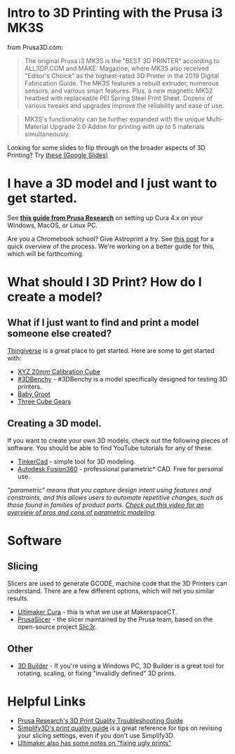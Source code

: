 # Intro to 3D Printing with the Prusa i3 MK3S

from Prusa3D.com:

> The original Prusa i3 MK3S is the "BEST 3D PRINTER" according to ALL3DP.COM and MAKE: Magazine, where MK3S also received "Editor's Choice" as the highest-rated 3D Printer in the 2019 Digital Fabrication Guide. The MK3S features a rebuilt extruder, numerous sensors, and various smart features. Plus, a new magnetic MK52 heatbed with replaceable PEI Spring Steel Print Sheet. Dozens of various tweaks and upgrades improve the reliability and ease of use.

> MK3S's functionality can be further expanded with the unique Multi-Material Upgrade 2.0 Addon for printing with up to 5 materials simultaneously.


Looking for some slides to flip through on the broader aspects of 3D Printing? Try [these (Google Slides)](https://docs.google.com/presentation/d/1ob5-KuuQ3EdOdN0CWxTPrqF97f5Qsi4dllhjSk9BcWI/edit?usp=sharing)

# I have a 3D model and I just want to get started.

See [**this guide from Prusa Research**](https://manual.prusa3d.com/Guide/How+to+import+profiles+to+Cura+4.x+(Windows+&+macOS)/1421) on setting up Cura 4.x on your Windows, MacOS, or Linux PC.

Are you a Chromebook school? Give Astroprint a try. See [this post](https://forum.astroprint.com/t/using-chromebook-for-3d-printing/4687/2) for a quick overview of the process. We're working on a better guide for this, which will be forthcoming.

# What should I 3D Print? How do I create a model?

## What if I just want to find and print a model someone else created?
[Thingiverse](https://thingiverse.com/explore/popular) is a great place to get started. Here are some to get started with:

* [XYZ 20mm Calibration Cube](https://www.thingiverse.com/thing:1278865)
* [#3DBenchy](https://www.thingiverse.com/thing:763622) - #3DBenchy is a model specifically designed for testing 3D printers.
* [Baby Groot](https://www.thingiverse.com/thing:2014307)
* [Three Cube Gears](https://www.thingiverse.com/thing:213946)


## Creating a 3D model.
If you want to create your own 3D models, check out the following pieces of software. You should be able to find YouTube tutorials for any of these.
* [TinkerCad](https://www.tinkercad.com/) - simple tool for 3D modeling.
* [Autodesk Fusion360](https://www.autodesk.com/products/fusion-360/overview) - professional parametric* CAD. Free for personal use.

*"parametric" means that you capture design intent using features and constraints, and this allows users to automate repetitive changes, such as those found in families of product parts. [Check out this video for an overview of pros and cons of parametric modeling](https://www.youtube.com/watch?v=rRZIMnUf3gA).*


# Software

## Slicing
Slicers are used to generate GCODE, machine code that the 3D Printers can understand. There are a few different options, which will net you similar results.
* [Ultimaker Cura](https://ultimaker.com/software/ultimaker-cura) - this is what we use at MakerspaceCT.
* [PrusaSlicer](https://www.prusa3d.com/prusaslicer/) - the slicer maintained by the Prusa team, based on the open-source project [Slic3r](https://slic3r.org/).
## Other
* [3D Builder](https://www.microsoft.com/en-us/p/3d-builder/9wzdncrfj3t6) - If you're using a Windows PC, 3D Builder is a great tool for rotating, scaling, or fixing "invalidly defined" 3D prints.

# Helpful Links

* [Prusa Research's 3D Print Quality Troubleshooting Guide](https://www.prusa3d.com/print-quality-troubleshooting/)
* [Simplify3D's print quality guide](https://www.simplify3d.com/support/print-quality-troubleshooting/) is a great reference for tips on revising your slicing settings, even if you don't use Simplify3D.
* [Ultimaker also has some notes on "fixing ugly prints"](https://ultimaker.com/en/resources/21331-how-to-fix-ugly-print)
